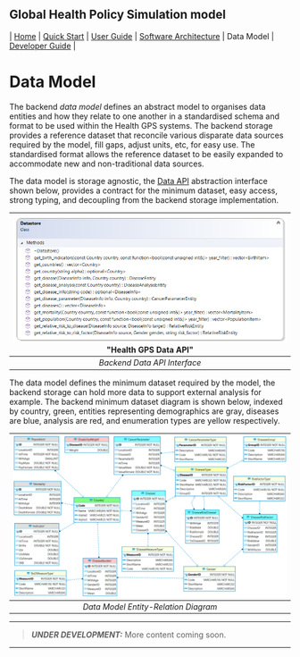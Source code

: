 ## Global Health Policy Simulation model

| [Home](index) | [Quick Start](getstarted) | [User Guide](userguide) | [Software Architecture](architecture) | Data Model | [Developer Guide](development) |

# Data Model

The backend *data model* defines an abstract model to organises data entities and how they relate to one another in a standardised schema and format to be used within the Health GPS systems. The backend storage provides a reference dataset that reconcile various disparate data sources required by the model, fill gaps, adjust units, etc, for easy use. The standardised format allows the reference dataset to be easily expanded to accommodate new and non-traditional data sources.

The data model is storage agnostic, the [Data API][dataapi] abstraction interface shown below, provides a contract for the minimum dataset, easy access, strong typing, and decoupling from the backend storage implementation. 

|![Health GPS Data API](/assets/image/data_api.png) "Health GPS Data API"|
|:--:|
|*Backend Data API Interface*|

The data model defines the minimum dataset required by the model, the backend storage can hold more data to support external analysis for example. The backend minimum dataset diagram is shown below, indexed by country, green, entities representing demographics are gray, diseases are blue, analysis are red, and enumeration types are yellow respectively.

|![Health GPS Data Model](/assets/image/data_model.png)|
|:--:|
|*Data Model Entity-Relation Diagram*|



---
> **_UNDER DEVELOPMENT:_**  More content coming soon.
---

[dataapi]: https://github.com/imperialCHEPI/healthgps/blob/main/source/HealthGPS.Core/datastore.h "Health GPS Data API definition."